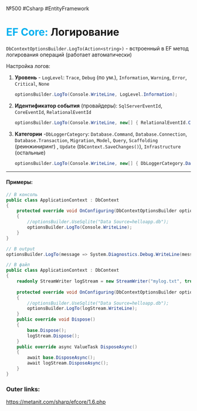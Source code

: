 №500 #Csharp #EntityFramework

# <font color="#00b0f0">EF Core:</font> Логирование

`DbContextOptionsBuilder.LogTo(Action<string>)` - встроенный в EF метод логирования операций (работает автоматически)

Настройка логов:
1. **Уровень** - `LogLevel`: `Trace`, `Debug` (по ум.), `Information`, `Warning`, `Error`, `Critical`, `None`
	```csharp
	optionsBuilder.LogTo(Console.WriteLine, LogLevel.Information);
	```

2. **Идентификатор события** (провайдеры): `SqlServerEventId`, `CoreEventId`, `RelationalEventId`
	```csharp
	optionsBuilder.LogTo(Console.WriteLine, new[] { RelationalEventId.CommandExecuted });
	```

3. **Категории** -`DbLoggerCategory`: `Database.Command`, `Database.Connection`, `Database.Transaction`, `Migration`, `Model`, `Query`, `Scaffolding` (реинжиниринг) , `Update` (`DbContext.SaveChanges()`), `Infrastructure` (остальные)
	```csharp
	optionsBuilder.LogTo(Console.WriteLine, new[] { DbLoggerCategory.Database.Command.Name });
	```

---
#### Примеры:

```csharp
// В консоль
public class ApplicationContext : DbContext
{
    protected override void OnConfiguring(DbContextOptionsBuilder optionsBuilder)
    {
        //optionsBuilder.UseSqlite("Data Source=helloapp.db");
        optionsBuilder.LogTo(Console.WriteLine);
    }
}
```

```csharp
// В output
optionsBuilder.LogTo(message => System.Diagnostics.Debug.WriteLine(message));
```

```csharp
// В файл
public class ApplicationContext : DbContext
{
	readonly StreamWriter logStream = new StreamWriter("mylog.txt", true);
	
    protected override void OnConfiguring(DbContextOptionsBuilder optionsBuilder)
    {
        //optionsBuilder.UseSqlite("Data Source=helloapp.db");
        optionsBuilder.LogTo(logStream.WriteLine);
    }
    public override void Dispose()
    {
        base.Dispose();
        logStream.Dispose();
    }
    public override async ValueTask DisposeAsync()
    {
        await base.DisposeAsync();
        await logStream.DisposeAsync();
    }
}

```

### Outer links:
https://metanit.com/sharp/efcore/1.6.php